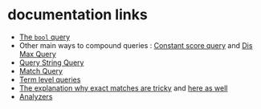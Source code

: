 # documentation links

- [The `bool` query](https://www.elastic.co/guide/en/elasticsearch/reference/5.x/query-dsl-bool-query.html)
- Other main ways to compound queries : [Constant score query](https://www.elastic.co/guide/en/elasticsearch/reference/5.x/query-dsl-constant-score-query.html) and [Dis Max Query](https://www.elastic.co/guide/en/elasticsearch/reference/5.x/query-dsl-dis-max-query.html)
- [Query String Query](https://www.elastic.co/guide/en/elasticsearch/reference/5.x/query-dsl-query-string-query.html)
- [Match Query](https://www.elastic.co/guide/en/elasticsearch/reference/5.x/query-dsl-match-query.html)
- [Term level queries](https://www.elastic.co/guide/en/elasticsearch/reference/5.x/term-level-queries.html)
- [The explanation why exact matches are tricky](https://www.elastic.co/guide/en/elasticsearch/guide/5.x/_finding_exact_values.html) and [here as well](https://www.elastic.co/guide/en/elasticsearch/reference/5.x/query-dsl-term-query.html)
- [Analyzers](https://www.elastic.co/guide/en/elasticsearch/reference/5.x/analysis-analyzers.html)
